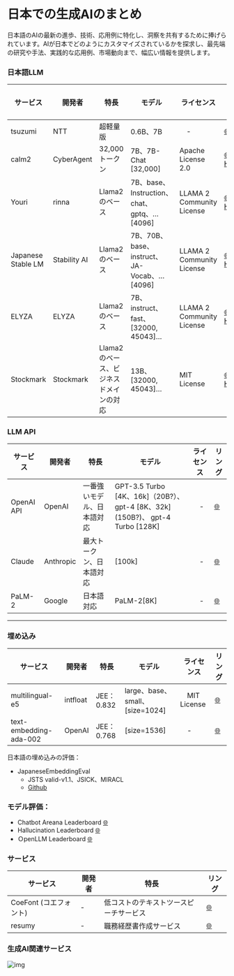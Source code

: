 # 日本での生成AIのまとめ

日本語のAIの最新の進歩、技術、応用例に特化し、洞察を共有するために捧げられています。AIが日本でどのようにカスタマイズされているかを探求し、最先端の研究や手法、実践的な応用例、市場動向まで、幅広い情報を提供します。

### 日本語LLM

| **サービス** | **開発者** | **特長** | モデル |ライセンス | **リング** |
|-----|-----|-----|-----|-----|-----|
| tsuzumi | NTT | 超軽量版 | 0.6B、7B |　- | [🌐](https://group.ntt/jp/magazine/blog/tsuzumi/) |
| calm2 | CyberAgent | 32,000トークン| 7B、7B-Chat [32,000] | Apache License 2.0 | [🌐](https://group.ntt/jp/magazine/blog/tsuzumi/)　[HF](https://huggingface.co/cyberagent) |
| Youri | rinna | Llama2のベース | 7B、base、Instruction、chat、gptq、… [4096] | LLAMA 2 Community License | [🌐](https://rinna.co.jp/news/2023/10/20231031.html)　[HF](https://huggingface.co/rinna) |
| Japanese Stable LM | Stability AI | Llama2のベース | 7B、70B、base、instruct、JA-Vocab、… [4096] | LLAMA 2 Community License | [🌐](https://ja.stability.ai/blog/japanese-stable-lm-beta)　[HF](https://huggingface.co/collections/stabilityai/japanese-stable-lm-654063a381a8731a1c0f13cc) |
| ELYZA | ELYZA | Llama2のベース | 7B、instruct、fast、[32000, 45043]… | LLAMA 2 Community License | [🌐](https://zenn.dev/elyza/articles/2fd451c944649d)　[HF](https://huggingface.co/elyza) |
| Stockmark | Stockmark | Llama2のベース、ビジネスドメインの対応 | 13B、[32000, 45043]… | MIT License | [🌐](https://weel.co.jp/media/stockmark-13b)　[HF](https://huggingface.co/stockmark/stockmark-13b) |

### LLM API

| **サービス** | **開発者** | **特長** | モデル |ライセンス | **リング** |
|-----|-----|-----|-----|-----|-----|
| OpenAI API | OpenAI | 一番強いモデル、日本語対応 | GPT-3.5 Turbo [4K、16k]（20B?）、gpt-4 [8K、32k]　(150B?)、 gpt-4 Turbo [128K] |　- | [🌐](https://group.ntt/jp/magazine/blog/tsuzumi/) |
| Claude | Anthropic | 最大トークン、日本語対応 | [100k] |　- | [🌐](https://www.anthropic.com/index/claude-2) |
| PaLM-2  | Google | 日本語対応 |  PaLM-2[8K] |　- | [🌐](https://developers.generativeai.google/guide)|

----

### 埋め込み

| **サービス** | **開発者** | **特長** | モデル |ライセンス | **リング** |
|-----|-----|-----|-----|-----|-----|
| multilingual-e5 | intfloat |  JEE：0.832 | large、base、small、 [size=1024] |　MIT License​ | [🌐](https://group.ntt/jp/magazine/blog/tsuzumi/) |
| text-embedding-ada-002 | OpenAI |  JEE：0.768 |  [size=1536] |　- | [🌐](https://platform.openai.com/docs/guides/embeddings/what-are-embeddings) |

日本語の埋め込みの評価：
- JapaneseEmbeddingEval
  - JSTS valid-v1.1、JSICK、MIRACL	
  - [Github](https://github.com/oshizo/JapaneseEmbeddingEval) 

### モデル評価：
- Chatbot Areana Leaderboard [🌐](https://huggingface.co/spaces/lmsys/chatbot-arena-leaderboard)  
- Hallucination Leaderboard [🌐](https://github.com/vectara/hallucination-leaderboard) 
- ＯpenLLM Leaderboard [🌐](https://huggingface.co/spaces/HuggingFaceH4/open_llm_leaderboard) 



### サービス

| **サービス** | **開発者** | **特長** | **リング** |
|-----|-----|-----|-----|
| CoeFont (コエフォント) | - | 低コストのテキストツースピーチサービス | [🌐](https://esg.coefont.cloud/) |
| resumy | - | 職務経歴書作成サービス | [🌐](https://www.resumy.ai/) |


### 生成AI関連サービス

![img](https://d3kqjh0d0ujjwo.cloudfront.net/static/images/article/2082/2082_fig01.png)
